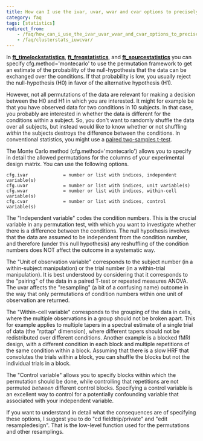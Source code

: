 ```yaml
---
title: How can I use the ivar, uvar, wvar and cvar options to precisely control the permutations?
category: faq
tags: [statistics]
redirect_from:
    - /faq/how_can_i_use_the_ivar_uvar_wvar_and_cvar_options_to_precisely_control_the_permutations/
    - /faq/clusterstats_iuwcvar/
---
```


In **[ft_timelockstatistics](/reference/ft_timelockstatistics)**, **[ft_freqstatistics](/reference/ft_freqstatistics)**, and **[ft_sourcestatistics](/reference/ft_sourcestatistics)** you can specify cfg.method='montecarlo' to use the permutation framework to get an estimate of the probability of the null-hypothesis that the data can be exchanged over the conditions. If that probability is low, you usually reject the null-hypothesis (H0) in favor of the alternative hypothesis (H1).

However, not all permutations of the data are relevant for making a decision between the H0 and H1 in which you are interested. It might for example be that you have observed data for two conditions in 10 subjects. In that case, you probably are interested in whether the data is different for the conditions within a subject. So, you don't want to randomly shuffle the data over all subjects, but instead would like to know whether or not shuffling _within_ the subjects destroys the difference between the conditions. In conventional statistics, you might use a [paired two-samples t-test](https://en.wikipedia.org/wiki/Student's_t-test).

The Monte Carlo method (cfg.method='montecarlo') allows you to specify in detail the allowed permutations for the columns of your experimental design matrix. You can use the following options.

    cfg.ivar             = number or list with indices, independent variable(s)
    cfg.uvar             = number or list with indices, unit variable(s)
    cfg.wvar             = number or list with indices, within-cell variable(s)
    cfg.cvar             = number or list with indices, control variable(s)

The "Independent variable" codes the condition numbers. This is the crucial variable in any permutation test, with which you want to investigate whether there is a difference between the conditions. The null hypothesis involves that the data are assumed to be independent from the condition number, and therefore (under this null hypothesis) any reshuffling of the condition numbers does NOT affect the outcome in a systematic way.

The "Unit of observation variable" corresponds to the subject number (in a
within-subject manipulation) or the trial number (in a within-trial
manipulation). It is best understood by considering that it corresponds
to the "pairing" of the data in a paired T-test or repeated measures
ANOVA. The uvar affects the "resampling" (a bit of a confusing name) outcome in the way that only
permutations of condition numbers within one unit of observation are returned.

The "Within-cell variable" corresponds to the grouping of the data in
cells, where the multiple observations in a group should not be broken
apart. This for example applies to multiple tapers in a spectral estimate
of a single trial of data (the "rpttap" dimension), where different
tapers should not be redistributed over different conditions. Another example is a blocked
fMRI design, with a different condition in each block and multiple
repetitions of the same condition within a block. Assuming that there is
a slow HRF that convolutes the trials within a block, you can shuffle the
blocks but not the individual trials in a block.

The "Control variable" allows you to specify blocks within which the permutation should
be done, while controlling that repetitions are not permuted _between_ different control blocks. Specifying a control variable is an excellent way to control for a potentially confounding variable that associated with your independent variable.

If you want to understand in detail what the consequences are of specifying these options, I suggest you to do "cd fieldtrip/private" and "edit resampledesign". That is the low-level function used for the permutations and other resamplings.

